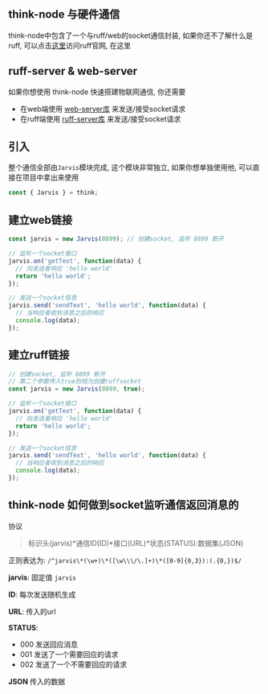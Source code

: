 ## think-node 与硬件通信
think-node中包含了一个与ruff/web的socket通信封装, 如果你还不了解什么是ruff, 可以点击[这里](https://ruff.io/zh-cn/)访问ruff官网, 在这里

## ruff-server & web-server
如果你想使用 think-node 快速搭建物联网通信, 你还需要
- 在web端使用 [web-server库]() 来发送/接受socket请求
- 在ruff端使用 [ruff-server库]() 来发送/接受socket请求

## 引入
整个通信全部由`Jarvis`模块完成, 这个模块非常独立, 如果你想单独使用他, 可以直接在项目中拿出来使用
```js
const { Jarvis } = think;
```

## 建立web链接
```js
const jarvis = new Jarvis(8899); // 创建socket, 监听 8899 断开

// 监听一个socket接口
jarvis.on('getText', function(data) { 
  // 向发送者响应 'hello world'
  return 'hello world';
});

// 发送一个socket信息
jarvis.send('sendText', 'hello world', function(data) {
  // 当响应者收到消息之后的响应
  console.log(data);
});

```

## 建立ruff链接
```js
// 创建socket, 监听 8899 断开
// 第二个参数传入true则视为创建ruffsocket
const jarvis = new Jarvis(8899, true);

// 监听一个socket接口
jarvis.on('getText', function(data) { 
  // 向发送者响应 'hello world'
  return 'hello world';
});

// 发送一个socket信息
jarvis.send('sendText', 'hello world', function(data) {
  // 当响应者收到消息之后的响应
  console.log(data);
});

```

## think-node 如何做到socket监听通信返回消息的
协议

> 标识头(jarvis)*通信ID(ID)*接口(URL)*状态(STATUS):数据集(JSON)

正则表达为:
`/^jarvis\*(\w+)\*([\w\\\/\.]+)\*([0-9]{0,3}):(.{0,})$/`


**jarvis**: 固定值 `jarvis`

**ID**: 每次发送随机生成

**URL**: 传入的url

**STATUS**: 
- 000 发送回应消息  
- 001 发送了一个需要回应的请求  
- 002 发送了一个不需要回应的请求  

**JSON** 传入的数据
